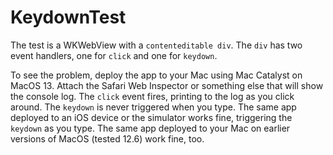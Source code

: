 # KeydownTest

The test is a WKWebView with a `contenteditable div`. The `div` has two event handlers, one for `click` and one for `keydown`. 

To see the problem, deploy the app to your Mac using Mac Catalyst on MacOS 13. Attach the Safari Web Inspector or something else that 
will show the console log. The `click` event fires, printing to the log as you click around. The `keydown` is never triggered when you 
type. The same app deployed to an iOS device or the simulator works fine, triggering the `keydown` as you type. The same app deployed 
to your Mac on earlier versions of MacOS (tested 12.6) work fine, too.
